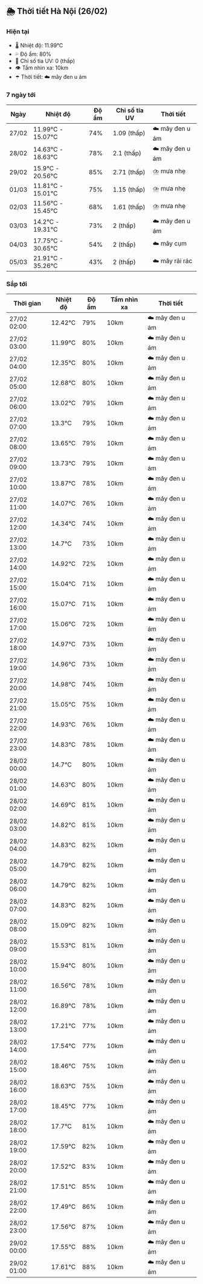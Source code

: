 ## 🌦️ Thời tiết Hà Nội (26/02)

### Hiện tại

- 🌡️ Nhiệt độ: 11.99℃
- 💦 Độ ẩm: 80%
- 🌟 Chỉ số tia UV: 0 (thấp)
- 👁️ Tầm nhìn xa: 10km
- ☂️ Thời tiết: ☁️ mây đen u ám

### 7 ngày tới

| Ngày | Nhiệt độ | Độ ẩm | Chỉ số tia UV | Thời tiết |
| --- | --- | --- | --- | --- |
| 27/02 | 11.99℃ - 15.07℃ | 74% | 1.09 (thấp) | ☁️ mây đen u ám |
| 28/02 | 14.63℃ - 18.63℃ | 78% | 2.1 (thấp) | ☁️ mây đen u ám |
| 29/02 | 15.9℃ - 20.56℃ | 85% | 2.71 (thấp) | ⛈️ mưa nhẹ |
| 01/03 | 11.81℃ - 15.01℃ | 75% | 1.15 (thấp) | ⛈️ mưa nhẹ |
| 02/03 | 11.56℃ - 15.45℃ | 68% | 1.61 (thấp) | ⛈️ mưa nhẹ |
| 03/03 | 14.2℃ - 19.31℃ | 73% | 2 (thấp) | ☁️ mây đen u ám |
| 04/03 | 17.75℃ - 30.65℃ | 54% | 2 (thấp) | ☁️ mây cụm |
| 05/03 | 21.91℃ - 35.26℃ | 43% | 2 (thấp) | ☁️ mây rải rác |

### Sắp tới

| Thời gian | Nhiệt độ | Độ ẩm | Tầm nhìn xa | Thời tiết |
| --- | --- | --- | --- | --- |
| 27/02 02:00 | 12.42℃ | 79% | 10km | ☁️ mây đen u ám |
| 27/02 03:00 | 11.99℃ | 80% | 10km | ☁️ mây đen u ám |
| 27/02 04:00 | 12.35℃ | 80% | 10km | ☁️ mây đen u ám |
| 27/02 05:00 | 12.68℃ | 80% | 10km | ☁️ mây đen u ám |
| 27/02 06:00 | 13.02℃ | 79% | 10km | ☁️ mây đen u ám |
| 27/02 07:00 | 13.3℃ | 79% | 10km | ☁️ mây đen u ám |
| 27/02 08:00 | 13.65℃ | 79% | 10km | ☁️ mây đen u ám |
| 27/02 09:00 | 13.73℃ | 79% | 10km | ☁️ mây đen u ám |
| 27/02 10:00 | 13.87℃ | 78% | 10km | ☁️ mây đen u ám |
| 27/02 11:00 | 14.07℃ | 76% | 10km | ☁️ mây đen u ám |
| 27/02 12:00 | 14.34℃ | 74% | 10km | ☁️ mây đen u ám |
| 27/02 13:00 | 14.7℃ | 73% | 10km | ☁️ mây đen u ám |
| 27/02 14:00 | 14.92℃ | 72% | 10km | ☁️ mây đen u ám |
| 27/02 15:00 | 15.04℃ | 71% | 10km | ☁️ mây đen u ám |
| 27/02 16:00 | 15.07℃ | 71% | 10km | ☁️ mây đen u ám |
| 27/02 17:00 | 15.06℃ | 72% | 10km | ☁️ mây đen u ám |
| 27/02 18:00 | 14.97℃ | 73% | 10km | ☁️ mây đen u ám |
| 27/02 19:00 | 14.96℃ | 73% | 10km | ☁️ mây đen u ám |
| 27/02 20:00 | 14.98℃ | 74% | 10km | ☁️ mây đen u ám |
| 27/02 21:00 | 15.05℃ | 75% | 10km | ☁️ mây đen u ám |
| 27/02 22:00 | 14.93℃ | 76% | 10km | ☁️ mây đen u ám |
| 27/02 23:00 | 14.83℃ | 78% | 10km | ☁️ mây đen u ám |
| 28/02 00:00 | 14.7℃ | 80% | 10km | ☁️ mây đen u ám |
| 28/02 01:00 | 14.63℃ | 80% | 10km | ☁️ mây đen u ám |
| 28/02 02:00 | 14.69℃ | 81% | 10km | ☁️ mây đen u ám |
| 28/02 03:00 | 14.82℃ | 81% | 10km | ☁️ mây đen u ám |
| 28/02 04:00 | 14.83℃ | 82% | 10km | ☁️ mây đen u ám |
| 28/02 05:00 | 14.79℃ | 82% | 10km | ☁️ mây đen u ám |
| 28/02 06:00 | 14.79℃ | 82% | 10km | ☁️ mây đen u ám |
| 28/02 07:00 | 14.83℃ | 82% | 10km | ☁️ mây đen u ám |
| 28/02 08:00 | 15.09℃ | 82% | 10km | ☁️ mây đen u ám |
| 28/02 09:00 | 15.53℃ | 81% | 10km | ☁️ mây đen u ám |
| 28/02 10:00 | 15.94℃ | 80% | 10km | ☁️ mây đen u ám |
| 28/02 11:00 | 16.56℃ | 78% | 10km | ☁️ mây đen u ám |
| 28/02 12:00 | 16.89℃ | 78% | 10km | ☁️ mây đen u ám |
| 28/02 13:00 | 17.21℃ | 77% | 10km | ☁️ mây đen u ám |
| 28/02 14:00 | 17.54℃ | 77% | 10km | ☁️ mây đen u ám |
| 28/02 15:00 | 18.46℃ | 75% | 10km | ☁️ mây đen u ám |
| 28/02 16:00 | 18.63℃ | 75% | 10km | ☁️ mây đen u ám |
| 28/02 17:00 | 18.45℃ | 77% | 10km | ☁️ mây đen u ám |
| 28/02 18:00 | 17.7℃ | 81% | 10km | ☁️ mây đen u ám |
| 28/02 19:00 | 17.59℃ | 82% | 10km | ☁️ mây đen u ám |
| 28/02 20:00 | 17.52℃ | 83% | 10km | ☁️ mây đen u ám |
| 28/02 21:00 | 17.51℃ | 85% | 10km | ☁️ mây đen u ám |
| 28/02 22:00 | 17.49℃ | 86% | 10km | ☁️ mây đen u ám |
| 28/02 23:00 | 17.56℃ | 87% | 10km | ☁️ mây đen u ám |
| 29/02 00:00 | 17.55℃ | 88% | 10km | ☁️ mây đen u ám |
| 29/02 01:00 | 17.61℃ | 88% | 10km | ☁️ mây đen u ám |

